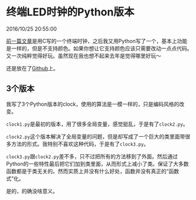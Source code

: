 # 终端LED时钟的Python版本
2016/10/25 20:55:00


[前一篇文章][TermClock_C_link]是用C写的一个终端时钟，之后我又用Python写了一个，基本上功能是一样的，但是不支持颜色。如果你想让它支持颜色应该只需要改动一点点代码。
又一次纯粹觉得好玩。虽然现在我也想不起来去年是觉得哪里好玩～

还是放在了[Github][TermClock_Python_Github]上。


## 3个版本

我写了3个Python版本的clock，使用的算法是一模一样的，只是编码风格的改变。

`clock1.py`是最初的版本，用了很多全局变量，感觉挺乱，于是有了`clock2.py`。

`clock2.py`这个版本解决了全局变量的问题，但是却写成了一个巨大的类里面带很多方法的形式。我特别不喜欢这种代码，于是有了`clock3.py`。

`clock3.py`跟`clock2.py`差不多，只不过把所有的方法移到了外面。然后通过Python的一些特性最后把它们加到类里面，从而形式上减小了类。保证了大多数函数都是于类无关的。然而实质上并没有什么好处，函数并没有真正的“函数式”化。

是的，的确没啥意义。


[TermClock_C_link]: /TermClock_C.html
[TermClock_Python_Github]: https://github.com/madmuggle/TermClock_Python


